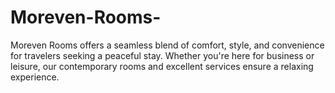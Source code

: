 # Moreven-Rooms-
Moreven Rooms offers a seamless blend of comfort, style, and convenience for travelers seeking a peaceful stay. Whether you're here for business or leisure, our contemporary rooms and excellent services ensure a relaxing experience.
